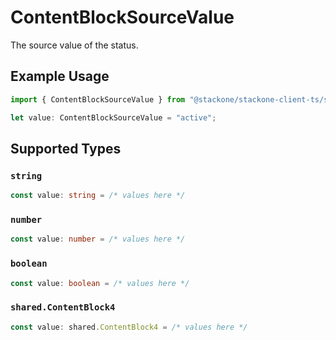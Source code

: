 # ContentBlockSourceValue

The source value of the status.

## Example Usage

```typescript
import { ContentBlockSourceValue } from "@stackone/stackone-client-ts/sdk/models/shared";

let value: ContentBlockSourceValue = "active";
```

## Supported Types

### `string`

```typescript
const value: string = /* values here */
```

### `number`

```typescript
const value: number = /* values here */
```

### `boolean`

```typescript
const value: boolean = /* values here */
```

### `shared.ContentBlock4`

```typescript
const value: shared.ContentBlock4 = /* values here */
```

